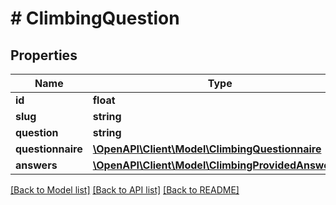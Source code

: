 # # ClimbingQuestion

## Properties

Name | Type | Description | Notes
------------ | ------------- | ------------- | -------------
**id** | **float** |  |
**slug** | **string** |  |
**question** | **string** |  |
**questionnaire** | [**\OpenAPI\Client\Model\ClimbingQuestionnaire**](ClimbingQuestionnaire.md) |  |
**answers** | [**\OpenAPI\Client\Model\ClimbingProvidedAnswers[]**](ClimbingProvidedAnswers.md) |  |

[[Back to Model list]](../../README.md#models) [[Back to API list]](../../README.md#endpoints) [[Back to README]](../../README.md)
